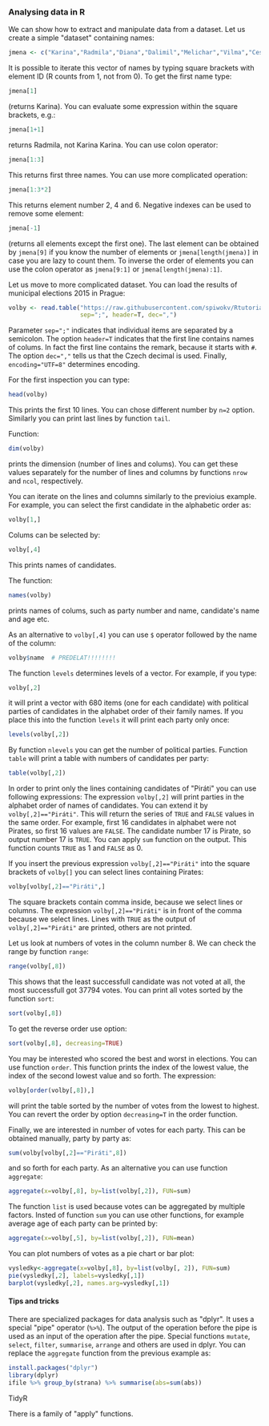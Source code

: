 ### Analysing data in R
We can show how to extract and manipulate data from a dataset. Let us create a simple "dataset" containing names:
```R
jmena <- c("Karina","Radmila","Diana","Dalimil","Melichar","Vilma","Cestmir","Vladan","Bretislav")
```
It is possible to iterate this vector of names by typing square brackets with element ID (R counts from 1,
not from 0). To get the first name type:
```R
jmena[1]
```
(returns Karina). You can evaluate some expression within the square brackets, e.g.:
```R
jmena[1+1]
```
returns Radmila, not Karina Karina. You can use colon operator:
```R
jmena[1:3]
```
This returns first three names. You can use more complicated operation:
```R
jmena[1:3*2]
```
This returns element number 2, 4 and 6. Negative indexes can be used to remove some element:
```R
jmena[-1]
```
(returns all elements except the first one). The last element can be obtained by `jmena[9]` if
you know the number of elements or `jmena[length(jmena)]` in case you are lazy to count them.
To inverse the order of elements you can use the colon operator as `jmena[9:1]` or
`jmena[length(jmena):1]`.

Let us move to more complicated dataset. You can load the results of municipal elections 2015 in Prague:
```R
volby <- read.table("https://raw.githubusercontent.com/spiwokv/Rtutorial/master/data/volby2013praha.txt",
                    sep=";", header=T, dec=",")
```
Parameter `sep=";"` indicates that individual items are separated by a semicolon. The option
`header=T` indicates that the first line contains names of colums. In fact the first line contains
the remark, because it starts with `#`. The option `dec=","` tells us that the Czech decimal is used.
Finally, `encoding="UTF=8"` determines encoding.

For the first inspection you can type:
```R
head(volby)
```
This prints the first 10 lines. You can chose different number by `n=2` option. Similarly you can print
last lines by function `tail`.

Function:
```R
dim(volby)
```
prints the dimension (number of lines and colums). You can get these values separately for the number of
lines and columns by functions `nrow` and `ncol`, respectively.

You can iterate on the lines and columns similarly to the previoius example. For example, you can select
the first candidate in the alphabetic order as:
```R
volby[1,]
```
Colums can be selected by:
```R
volby[,4]
```
This prints names of candidates. 

The function:
```R
names(volby)
```
prints names of colums, such as party number and name, candidate's name and age etc.

As an alternative to `volby[,4]` you can use `$` operator followed by the name of the column:
```R
volby$name  # PREDELAT!!!!!!!!
```

The function `levels` determines levels of a vector. For example, if you type:
```R
volby[,2]
```
it will print a vector with 680 items (one for each candidate) with political parties of
candidates in the alphabet order of their family names. If you place this into the function
`levels` it will print each party only once:
```R
levels(volby[,2])
```
By function `nlevels` you can get the number of political parties. Function `table` will
print a table with numbers of candidates per party:
```R
table(volby[,2])
```
In order to print only the lines containing candidates of "Piráti" you can use following expressions:
The expression `volby[,2]` will print parties in the alphabet order of names of candidates. You can
extend it by `volby[,2]=="Piráti"`. This will return the series of `TRUE` and `FALSE` values in the same
order. For example, first 16 candidates in alphabet were not Pirates, so first 16 values are `FALSE`. The
candidate number 17 is Pirate, so output number 17 is `TRUE`. You can apply `sum` function on the output.
This function counts `TRUE` as 1 and `FALSE` as 0.

If you insert the previous expression `volby[,2]=="Piráti"` into the square brackets of `volby[]` you can
select lines containing Pirates:
```R
volby[volby[,2]=="Piráti",]
```
The square brackets contain comma inside, because we select lines or columns. The expression `volby[,2]=="Piráti"`
is in front of the comma because we select lines. Lines with `TRUE` as the output of `volby[,2]=="Piráti"` are
printed, others are not printed.

Let us look at numbers of votes in the column number 8. We can check the range by function `range`:
```R
range(volby[,8])
```
This shows that the least successfull candidate was not voted at all, the most successfull got 37794 votes.
You can print all votes sorted by the function `sort`:
```R
sort(volby[,8])
```
To get the reverse order use option:
```R
sort(volby[,8], decreasing=TRUE)
```
You may be interested who scored the best and worst in elections. You can use function `order`. This function prints
the index of the lowest value, the index of the second lowest value and so forth. The expression:
```R
volby[order(volby[,8]),]
```
will print the table sorted by the number of votes from the lowest to highest. You can revert the order by option
`decreasing=T` in the order function.

Finally, we are interested in number of votes for each party. This can be obtained manually, party by party as:
```R
sum(volby[volby[,2]=="Piráti",8])
```
and so forth for each party. As an alternative you can use function `aggregate`:
```R
aggregate(x=volby[,8], by=list(volby[,2]), FUN=sum)
```
The function `list` is used because votes can be aggregated by multiple factors. Insted of function `sum`
you can use other functions, for example average age of each party can be printed by:
```R
aggregate(x=volby[,5], by=list(volby[,2]), FUN=mean)
```
You can plot numbers of votes as a pie chart or bar plot:
```R
vysledky<-aggregate(x=volby[,8], by=list(volby[, 2]), FUN=sum)
pie(vysledky[,2], labels=vysledky[,1])
barplot(vysledky[,2], names.arg=vysledky[,1])
```

#### Tips and tricks

There are specialized packages for data analysis such as "dplyr". It uses a special "pipe" operator (`%>%`).
The output of the operation before the pipe is used as an input of the operation after the pipe. 
Special functions `mutate`, `select`, `filter`, `summarise`, `arrange` and others are used in dplyr.
You can replace the `aggregate` function from the previous example as:
```R
install.packages("dplyr")
library(dplyr)
ifile %>% group_by(strana) %>% summarise(abs=sum(abs))
```

TidyR

There is a family of "apply" functions.



